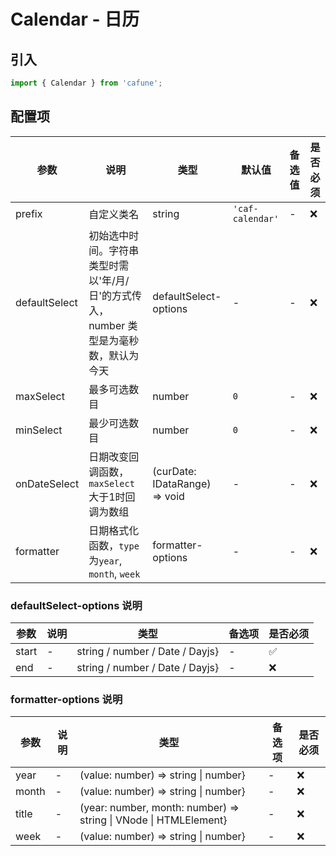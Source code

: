 # Calendar - 日历

## 引入
```jsx
import { Calendar } from 'cafune';
```

## 配置项
| 参数 | 说明 | 类型 | 默认值 |备选值 | 是否必须 |
| --- | --- | --- | --- | --- | --- |
| prefix | 自定义类名 | string | `'caf-calendar'` | - | ❌ |
| defaultSelect | 初始选中时间。字符串类型时需以'年/月/日'的方式传入，number 类型是为毫秒数，默认为今天 | defaultSelect-options | - | - | ❌ |
| maxSelect | 最多可选数目 | number | `0` | - | ❌ |
| minSelect | 最少可选数目 | number | `0` | - | ❌ |
| onDateSelect | 日期改变回调函数，`maxSelect`大于1时回调为数组 | (curDate: IDataRange) => void | - | - | ❌ |
| formatter | 日期格式化函数，`type` 为`year`, `month`, `week` | formatter-options | - | - | ❌ |


 ### defaultSelect-options 说明
| 参数 | 说明 | 类型 | 备选项 | 是否必须 |
| --- | --- | --- | --- | --- |
| start | - | string / number / Date / Dayjs} | - | ✅  |
| end | - | string / number / Date / Dayjs} | - | ❌ |


 ### formatter-options 说明
| 参数 | 说明 | 类型 | 备选项 | 是否必须 |
| --- | --- | --- | --- | --- |
| year | - | (value: number) => string &#124; number} | - | ❌ |
| month | - | (value: number) => string &#124; number} | - | ❌ |
| title | - | (year: number, month: number) => string &#124; VNode &#124; HTMLElement} | - | ❌ |
| week | - | (value: number) => string &#124; number} | - | ❌ |
